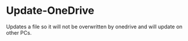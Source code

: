 # Update-OneDrive
Updates a file so it will not be overwritten by onedrive and will update on other PCs.
